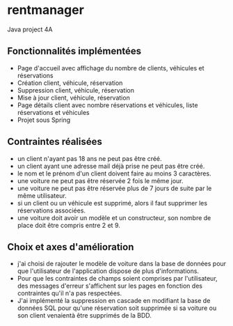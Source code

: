 # rentmanager
Java project 4A

## Fonctionnalités implémentées

- Page d'accueil avec affichage du nombre de clients, véhicules et réservations
- Création client, véhicule, réservation
- Suppression client, véhicule, réservation
- Mise à jour client, véhicule, réservation
- Page détails client avec nombre réservations et véhicules, liste réservations et véhicules
- Projet sous Spring 

## Contraintes réalisées

- un client n'ayant pas 18 ans ne peut pas être créé.
- un client ayant une adresse mail déjà prise ne peut pas être créé.
- le nom et le prénom d'un client doivent faire au moins 3 caractères.
- une voiture ne peut pas être réservée 2 fois le même jour.
- une voiture ne peut pas être réservée plus de 7 jours de suite par le même utilisateur.
- si un client ou un véhicule est supprimé, alors il faut supprimer les réservations associées.
- une voiture doit avoir un modèle et un constructeur, son nombre de place doit être compris entre 2 et 9.

## Choix et axes d'amélioration

- j'ai choisi de rajouter le modèle de voiture dans la base de données pour que l'utilisateur de l'application dispose de plus d'informations.
- Pour que les contraintes de champs soient comprises par l'utilisateur, des messages d'erreur s'affichent sur les pages en fonction des contraintes qu'il n'a pas respectées.
- J'ai implémenté la suppression en cascade en modifiant la base de données SQL pour qu'une réservation soit supprimée si sa voiture ou son client venaientà être supprimés de la BDD.
